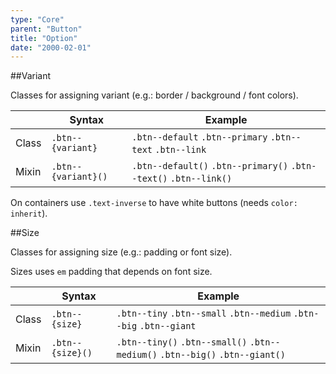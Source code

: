 ```yaml
---
type: "Core"
parent: "Button"
title: "Option"
date: "2000-02-01"
---
```


##Variant

Classes for assigning variant (e.g.: border / background / font colors).

<div class="table--scroll">

|                         | Syntax                                    | Example                       |
| ----------------------- | ----------------------------------------- | ----------------------------- |
| Class                   | `.btn--{variant}`                        | `.btn--default` `.btn--primary` `.btn--text` `.btn--link` |
| Mixin                   | `.btn--{variant}()`                      | `.btn--default()` `.btn--primary()`  `.btn--text()` `.btn--link()`   |

</div>

<demo>
  <demovanilla src="inline/core/button/variant">
  </demovanilla>
</demo>

On containers use `.text-inverse` to have white buttons (needs `color: inherit`).

<demo>
  <demovanilla src="inline/core/button/inverse">
  </demovanilla>
</demo>

##Size

Classes for assigning size (e.g.: padding or font size).

Sizes uses `em` padding that depends on font size.

|                         | Syntax                                    | Example                       |
| ----------------------- | ----------------------------------------- | ----------------------------- |
| Class                   | `.btn--{size}`                        | `.btn--tiny` `.btn--small` `.btn--medium` `.btn--big` `.btn--giant` |
| Mixin                   | `.btn--{size}()`                      | `.btn--tiny()` `.btn--small()`  `.btn--medium()` `.btn--big()` `.btn--giant()`   |

<demo>
  <demovanilla src="inline/core/button/size">
  </demovanilla>
</demo>
